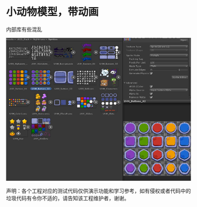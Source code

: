 # 小动物模型，带动画

内部库有些混乱







![Alt text](README/README.png)


























声明：各个工程对应的测试代码仅供演示功能和学习参考，如有侵权或者代码中的垃圾代码有令你不适的，请告知该工程维护者，谢谢。
